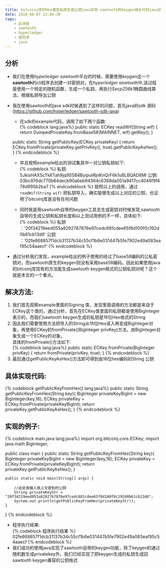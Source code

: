 ```yaml
---
title: bitcoinj库的Hex类型私钥生成公钥java实现-sawtooth的keygen相关代码java实现
date: 2018-08-07 23:44:30
tags:
    - 区块链
    - sawtooth
    - hyperledger
    - 密码学
    - java
---
```


## 分析  
- 我们在使用*hyperledger sawtooth*平台的时候，需要使用*keygen*这一个**sawtooth**的cli程序去创建一对密钥对，在*hyperledger sawtooth*中,该过程是使用一个特定的随机函数，生成一个私钥，再执行*Secp256k1*椭圆曲线算法，根据私钥导出公钥  
- 我在使用sawtooth的java sdk时候遇到了这样的问题，首先java的sdk 源码(https://github.com/hyperledger/sawtooth-sdk-java)  
  -  在sdk的example代码，调用了如下两个函数:  
    {% codeblock lang:java%}
    public static ECKey readWif(String wif) {
        return DumpedPrivateKey.fromBase58(MAINNET, wif).getKey();
    }

    public static String getPublicKey(ECKey privateKey) {
        return ECKey.fromPrivate(privateKey.getPrivKey(), true).getPublicKeyAsHex();
    }
    {% endcodeblock %}

  - 并且按照example给出的测试集其中一对公钥私钥如下:  
    {% codeblock %}
    私钥: 5JkisHAXScTk6Tah9jq9S5B4ByiputRjnKnQrF6k1uBLBQAD8Mi 
    公钥: 03bc976dc770b84decb90abeb94364c6368da051a9417cc4046f9f478d995b2ba7
    {% endcodeblock %}
  按照以上的调用，通过```readWif(String wif)``` 把私钥导入，确实能够生成以上对应的公钥，也证明了bitcoinj库是没有任何问题  

  - 同时我是用sawtooth自带的keygen工具去生成密钥对时候发现,sawtooth自带的生成公钥和私钥长度和以上测试用例的不一样，具体如下:  
    {% codeblock %}
    私钥 ：'20f34219eed055a8292767876e97cedc681cdee65f8d100f0c192d0b61cb13d6' 
    公钥 ：'02fe868857f1dcb31137b34c55cf1b6e031447b5fe7902e49a083eaf95c54aaecf'
    {% endcodeblock %}

- 通过分析我们发现，example给出的例子使用的经过了base58编码的公私密钥对，而sawtooth原生的keygen则没有采用base58编码。因此如果使用java的bitcoinj库现有的方法能生成sawtooth keygen格式的公钥私钥对呢？这个就是本文的一个重点。  


## 解决方法:  
1. 我们首先观察example里面的Signing 类，发现里面调用的方法都是来自于ECKey这个类的，通过分析，首先在ECKey类里面的私钥都是使用BigInteger表示的，而我们sawtooth keygen生成的私钥是16位Hex格式的String  
2. 因此我们需要使用方法把导入的String从16位Hex读入再变成BigInteger对象，再使用ECKey的fromPrivate((BigInteger privKey)方法，由BigInteger对象生成一个ECKey的对象。  
具体的fromPrivate()方法如下:  
{% codeblock lang:java%}
    public static ECKey fromPrivate(BigInteger privKey) {
        return fromPrivate(privKey, true);
    }
{% endcodeblock %}  
3. 最后通过getPublicKeyAsHex()方法即可得到由16位hex编码的String 公钥  

## 具体实现代码:  
{% codeblock getPublicKeyFromHex() lang:java%}
public static String getPublicKeyFromHex(String key){
    BigInteger privateKeyBigInt = new BigInteger(key,16);
    ECKey privateKey = ECKey.fromPrivate(privateKeyBigInt);
    return privateKey.getPublicKeyAsHex();
}
{% endcodeblock %} 

## 实现的例子:  
{% codeblock main.java lang:java%}
import org.bitcoinj.core.ECKey;
import java.math.BigInteger;

public class main {
    public static String getPublicKeyFromHex(String key){
        BigInteger privateKeyBigInt = new BigInteger(key,16);
        ECKey privateKey = ECKey.fromPrivate(privateKeyBigInt);
        return privateKey.getPublicKeyAsHex();
    }

    public static void main(String[] args) {

        //此处我输入我上文提到的公钥
        String privateKeyStr = "20f34219eed055a8292767876e97cedc681cdee65f8d100f0c192d0b61cb13d6";
        System.out.println(getPublicKeyFromHex(privateKeyStr));
    }
}
{% endcodeblock %} 
- 程序执行结果:  
{% codeblock 程序执行结果 %}
02fe868857f1dcb31137b34c55cf1b6e031447b5fe7902e49a083eaf95c54aaecf
{% endcodeblock %}
- 我们成功的使用java实现了sawtooth自带的keygen功能，除了keygen的通过随机数生成privatekey外，我们已经实现了把keygen生成的私钥生成回sawtooth keygen兼容的公钥格式



